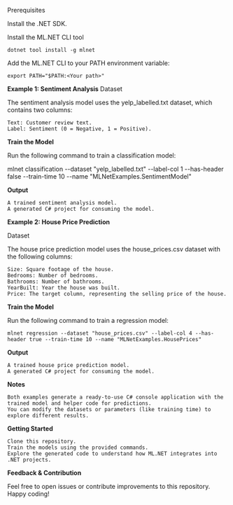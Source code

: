 
Prerequisites

Install the .NET SDK.

Install the ML.NET CLI tool

    dotnet tool install -g mlnet

Add the ML.NET CLI to your PATH environment variable:

    export PATH="$PATH:<Your path>"

__Example 1: Sentiment Analysis__
Dataset

The sentiment analysis model uses the yelp_labelled.txt dataset, which contains two columns:

    Text: Customer review text.
    Label: Sentiment (0 = Negative, 1 = Positive).

__Train the Model__

Run the following command to train a classification model:

mlnet classification --dataset "yelp_labelled.txt" --label-col 1 --has-header false --train-time 10 --name "MLNetExamples.SentimentModel"

__Output__

    A trained sentiment analysis model.
    A generated C# project for consuming the model.

__Example 2: House Price Prediction__

Dataset

The house price prediction model uses the house_prices.csv dataset with the following columns:

    Size: Square footage of the house.
    Bedrooms: Number of bedrooms.
    Bathrooms: Number of bathrooms.
    YearBuilt: Year the house was built.
    Price: The target column, representing the selling price of the house.

__Train the Model__

Run the following command to train a regression model:

    mlnet regression --dataset "house_prices.csv" --label-col 4 --has-header true --train-time 10 --name "MLNetExamples.HousePrices"

__Output__

    A trained house price prediction model.
    A generated C# project for consuming the model.

__Notes__

    Both examples generate a ready-to-use C# console application with the trained model and helper code for predictions.
    You can modify the datasets or parameters (like training time) to explore different results.

__Getting Started__

    Clone this repository.
    Train the models using the provided commands.
    Explore the generated code to understand how ML.NET integrates into .NET projects.

__Feedback & Contribution__

Feel free to open issues or contribute improvements to this repository. Happy coding!